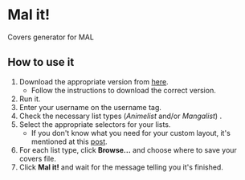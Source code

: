 # Mal it!

Covers generator for MAL

## How to use it

1. Download the appropriate version from [here](https://github.com/Izanael/Mal-it/releases/latest).
    * Follow the instructions to download the correct version.
2. Run it.
3. Enter your username on the username tag.
4. Check the necessary list types (*Animelist* and/or *Mangalist*) .
5. Select the appropriate selectors for your lists.
    * If you don't know what you need for your custom layout, it's mentioned at this [post](https://myanimelist.net/forum/?topicid=1161751).
6. For each list type, click **Browse...** and choose where to save your covers file.
7. Click **Mal it!** and wait for the message telling you it's finished.

